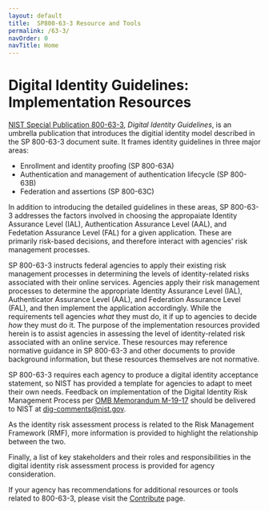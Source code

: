 ```yaml
---	
layout: default	
title:  SP800-63-3 Resource and Tools	
permalink: /63-3/	
navOrder: 0  
navTitle: Home  
---		
```

# Digital Identity Guidelines: Implementation Resources

[NIST Special Publication 800-63-3](https://pages.nist.gov/800-63-3/sp800-63-3.html), *Digital Identity Guidelines*, is an umbrella publication that introduces the digitial identity model described in the SP 800-63-3 document suite. It frames identity guidelines in three major areas:
* Enrollment and identity proofing (SP 800-63A)
* Authentication and management of authentication lifecycle (SP 800-63B)
* Federation and assertions (SP 800-63C)

In addition to introducing the detailed guidelines in these areas, SP 800-63-3 addresses the factors involved in choosing the appropaiate Identity Assurance Level (IAL), Authentication Assurance Level (AAL), and Fedetation Assurance Level (FAL) for a given application. These are primarily risk-based decisions, and therefore interact with agencies' risk management processes.

SP 800-63-3 instructs federal agencies to apply their existing risk management processes in determining the levels of identity-related risks associated with their online services. Agencies apply their risk management processes to determine the appropriate Identity Assurance Level (IAL), Authenticator Assurance Level (AAL), and Federation Assurance Level (FAL), and then implement the application accordingly. While the requirements tell agencies _what_ they must do, it if up to agencies to decide _how_ they must do it. The purpose of the implementation resources provided herein is to assist agencies in assessing the level of identity-related risk associated with an online service. These resources may reference normative guidance in SP 800-63-3 and other documents to provide background information, but these resources themselves are not normative.

SP 800-63-3 requires each agency to produce a digital identity acceptance statement, so NIST has provided a template for agencies to adapt to meet their own needs. Feedback on implementation of the Digital Identity Risk Management Process per [OMB Memorandum M-19-17](https://www.whitehouse.gov/wp-content/uploads/2019/05/M-19-17.pdf) should be delivered to NIST at [dig-comments@nist.gov](mailto:dig-comments@nist.gov).

As the identity risk assessment process is related to the Risk Management Framework (RMF), more information is provided to highlight the relationship between the two.

Finally, a list of key stakeholders and their roles and responsibilities in the digital identity risk assessment process is provided for agency consideration.

If your agency has recommendations for additional resources or tools related to 800-63-3, please visit the [Contribute](../contribute/) page.
